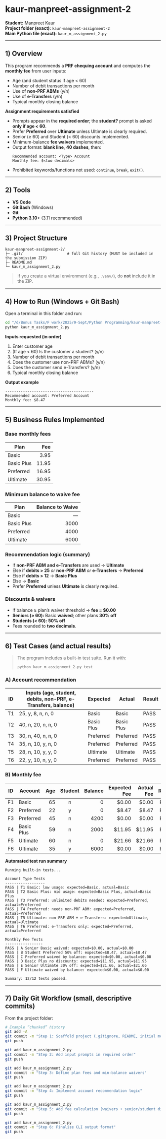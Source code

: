 # kaur-manpreet-assignment-2

**Student:** Manpreet Kaur  
**Project folder (exact):** `kaur-manpreet-assignment-2`  
**Main Python file (exact):** `kaur_m_assignment_2.py`

---

## 1) Overview

This program recommends a **PRF chequing account** and computes the **monthly fee** from user inputs:

- Age (and student status if age < 60)  
- Number of debit transactions per month  
- Use of **non-PRF ABMs** (y/n)  
- Use of **e-Transfers** (y/n)  
- Typical monthly closing balance

**Assignment requirements satisfied**

- Prompts appear in the **required order**; the **student?** prompt is asked **only if age < 60**.  
- Prefer **Preferred** over **Ultimate** unless Ultimate is clearly required.  
- Senior (≥ 60) and Student (< 60) discounts implemented.  
- Minimum-balance **fee waivers** implemented.  
- Output format: **blank line**, **40 dashes**, then:
  ```
  Recommended account: <Type> Account
  Monthly fee: $<two decimals>
  ```
- Prohibited keywords/functions not used: `continue`, `break`, `exit()`.

---

## 2) Tools

- **VS Code**  
- **Git Bash** (Windows)  
- **Git**  
- **Python 3.10+** (3.11 recommended)

---

## 3) Project Structure

```
kaur-manpreet-assignment-2/
├─ .git/                    # full Git history (MUST be included in the submission ZIP)
├─ README.md
└─ kaur_m_assignment_2.py
```

> If you create a virtual environment (e.g., `.venv/`), do **not** include it in the ZIP.

---

## 4) How to Run (Windows + Git Bash)

Open a terminal in this folder and run:

```bash
cd "/d/Bonus Tasks/F work/2025/9-Sept/Python Programming/kaur-manpreet-assignment-2"
python kaur_m_assignment_2.py
```

**Inputs requested (in order)**

1. Enter customer age  
2. (If age < 60) Is the customer a student? (y/n)  
3. Number of debit transactions per month  
4. Does the customer use non-PRF ABMs? (y/n)  
5. Does the customer send e-Transfers? (y/n)  
6. Typical monthly closing balance

**Output example**

```
----------------------------------------
Recommended account: Preferred Account
Monthly fee: $8.47
```

---

## 5) Business Rules Implemented

### Base monthly fees
| Plan       | Fee  |
|------------|-----:|
| Basic      |  3.95 |
| Basic Plus | 11.95 |
| Preferred  | 16.95 |
| Ultimate   | 30.95 |

### Minimum balance to waive fee
| Plan       | Balance to Waive |
|------------|-----------------:|
| Basic      | —                |
| Basic Plus | 3000             |
| Preferred  | 4000             |
| Ultimate   | 6000             |

### Recommendation logic (summary)

- If **non-PRF ABM** **and** **e-Transfers** are used → **Ultimate**  
- Else if **debits > 25** *or* **non-PRF ABM** *or* **e-Transfers** → **Preferred**  
- Else if **debits > 12** → **Basic Plus**  
- Else → **Basic**  
- Prefer **Preferred** unless **Ultimate** is clearly required.

### Discounts & waivers

- If balance ≥ plan’s waiver threshold → **fee = $0.00**  
- **Seniors (≥ 60):** Basic **waived**; other plans **30% off**  
- **Students (< 60):** **50% off**  
- Fees rounded to **two decimals**.

---

## 6) Test Cases (and actual results)

> The program includes a built-in test suite. Run it with:
>
> ```bash
> python kaur_m_assignment_2.py test
> ```

### A) Account recommendation

| ID | Inputs (age, student, debits, non-PRF, e-Transfers, balance) | Expected | Actual | Result |
|----|---------------------------------------------------------------|----------|--------|--------|
| T1 | 25, y, 8, n, n, 0                                            | Basic        | Basic        | PASS |
| T2 | 40, n, 20, n, n, 0                                           | Basic Plus   | Basic Plus   | PASS |
| T3 | 30, n, 40, n, n, 0                                           | Preferred    | Preferred    | PASS |
| T4 | 35, n, 10, y, n, 0                                           | Preferred    | Preferred    | PASS |
| T5 | 28, n, 10, y, y, 0                                           | Ultimate     | Ultimate     | PASS |
| T6 | 22, y, 10, n, y, 0                                           | Preferred    | Preferred    | PASS |

### B) Monthly fee

| ID | Account | Age | Student | Balance | Expected Fee | Actual Fee | Result |
|----|---------|----:|:-------:|--------:|-------------:|-----------:|:------:|
| F1 | Basic      | 65 | n | 0    | $0.00  | $0.00  | PASS |
| F2 | Preferred  | 22 | y | 0    | $8.47  | $8.47  | PASS |
| F3 | Preferred  | 45 | n | 4200 | $0.00  | $0.00  | PASS |
| F4 | Basic Plus | 59 | n | 2000 | $11.95 | $11.95 | PASS |
| F5 | Ultimate   | 60 | n | 0    | $21.66 | $21.66 | PASS |
| F6 | Ultimate   | 35 | y | 6000 | $0.00  | $0.00  | PASS |

**Automated test run summary**
```
Running built-in tests...

Account Type Tests
------------------
PASS | T1 Basic: low usage: expected=Basic, actual=Basic
PASS | T2 Basic Plus: mid usage: expected=Basic Plus, actual=Basic Plus
PASS | T3 Preferred: unlimited debits needed: expected=Preferred, actual=Preferred
PASS | T4 Preferred: needs non-PRF ABM: expected=Preferred, actual=Preferred
PASS | T5 Ultimate: non-PRF ABM + e-Transfers: expected=Ultimate, actual=Ultimate
PASS | T6 Preferred: e-Transfers only: expected=Preferred, actual=Preferred

Monthly Fee Tests
-----------------
PASS | A Senior Basic waived: expected=$0.00, actual=$0.00
PASS | B Student Preferred 50% off: expected=$8.47, actual=$8.47
PASS | C Preferred waived by balance: expected=$0.00, actual=$0.00
PASS | D Basic Plus no discounts: expected=$11.95, actual=$11.95
PASS | E Senior Ultimate 30% off: expected=$21.66, actual=$21.66
PASS | F Ultimate waived by balance: expected=$0.00, actual=$0.00

Summary: 12/12 tests passed.
```

---

## 7) Daily Git Workflow (small, descriptive commits)

From the project folder:

```bash
# Example “chunked” history
git add -A
git commit -m "Step 1: Scaffold project (.gitignore, README, initial module)"
git push

git add kaur_m_assignment_2.py
git commit -m "Step 2: Add input prompts in required order"
git push

git add kaur_m_assignment_2.py
git commit -m "Step 3: Define plan fees and min-balance waivers"
git push

git add kaur_m_assignment_2.py
git commit -m "Step 4: Implement account recommendation logic"
git push

git add kaur_m_assignment_2.py
git commit -m "Step 5: Add fee calculation (waivers + senior/student discounts)"
git push

git add kaur_m_assignment_2.py
git commit -m "Step 6: Finalize CLI output format"
git push

